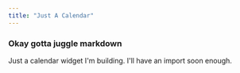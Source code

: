 ```yaml
---
title: "Just A Calendar"
---
```


### Okay gotta juggle markdown 

Just a calendar widget I'm building. I'll have an import soon enough.
